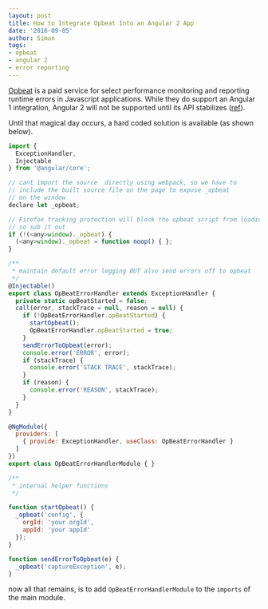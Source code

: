 ```yaml
---
layout: post
title: How to Integrate Opbeat Into an Angular 2 App
date: '2016-09-05'
author: Simon
tags:
- opbeat
- angular 2
- error reporting
---
```


[Opbeat](https://opbeat.com/) is a paid service for select performance monitoring and reporting runtime errors in Javascript applications. While they do support an Angular 1 integration, Angular 2 will not be supported until its API stabilizes ([ref](https://github.com/opbeat/opbeat-js/issues/30#issuecomment-230262392)).

Until that magical day occurs, a hard coded solution is available (as shown below).

```js
import {
  ExceptionHandler,
  Injectable
} from '@angular/core';

// cant import the source  directly using webpack, so we have to
// include the built source file on the page to expose _opbeat
// on the window
declare let _opbeat;

// Firefox tracking protection will block the opbeat script from loading,
// so sub it out
if (!(<any>window)._opbeat) {
  (<any>window)._opbeat = function noop() { };
}

/**
 * maintain default error logging BUT also send errors off to opbeat
 */
@Injectable()
export class OpBeatErrorHandler extends ExceptionHandler {
  private static opBeatStarted = false;
  call(error, stackTrace = null, reason = null) {
    if (!OpBeatErrorHandler.opBeatStarted) {
      startOpbeat();
      OpBeatErrorHandler.opBeatStarted = true;
    }
    sendErrorToOpbeat(error);
    console.error('ERROR', error);
    if (stackTrace) {
      console.error('STACK TRACE', stackTrace);
    }
    if (reason) {
      console.error('REASON', stackTrace);
    }
  }
}

@NgModule({
  providers: [
    { provide: ExceptionHandler, useClass: OpBeatErrorHandler }
  ]
})
export class OpBeatErrorHandlerModule { }

/**
 * internal helper functions
 */

function startOpbeat() {
  _opbeat('config', {
    orgId: 'your orgId',
    appId: 'your appId'
  });
}

function sendErrorToOpbeat(e) {
  _opbeat('captureException', e);
}
```


now all that remains, is to add ```OpBeatErrorHandlerModule``` to the ```imports``` of the main module.
